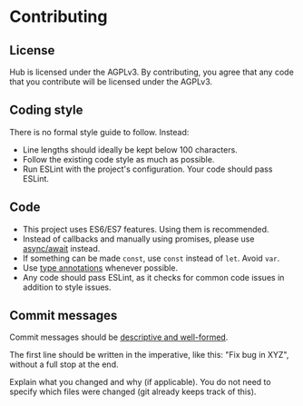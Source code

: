 # Contributing

## License

Hub is licensed under the AGPLv3. By contributing, you agree that any code that you contribute
will be licensed under the AGPLv3.

## Coding style

There is no formal style guide to follow. Instead:

* Line lengths should ideally be kept below 100 characters.
* Follow the existing code style as much as possible.
* Run ESLint with the project's configuration. Your code should pass ESLint.

## Code

* This project uses ES6/ES7 features. Using them is recommended.
* Instead of callbacks and manually using promises, please use [async/await](https://jakearchibald.com/2014/es7-async-functions/) instead.
* If something can be made `const`, use `const` instead of `let`. Avoid `var`.
* Use [type annotations](https://flowtype.org/docs/type-annotations.html) whenever possible.
* Any code should pass ESLint, as it checks for common code issues in addition to style issues.

## Commit messages

Commit messages should be [descriptive and well-formed](http://tbaggery.com/2008/04/19/a-note-about-git-commit-messages.html).

The first line should be written in the imperative, like this: "Fix bug in XYZ",
without a full stop at the end.

Explain what you changed and why (if applicable).
You do not need to specify which files were changed (git already keeps track of this).
